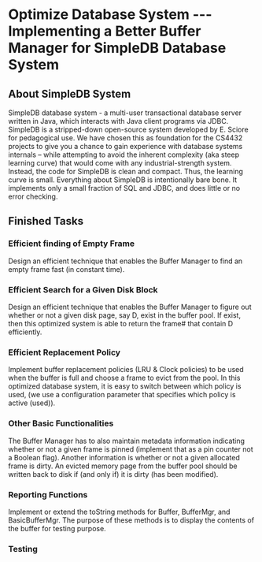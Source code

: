 # Optimize Database System --- Implementing a Better Buffer Manager for SimpleDB Database System

## About SimpleDB System
SimpleDB database system - a multi-user transactional database server written in Java, which interacts with Java client programs via JDBC. SimpleDB is
a stripped-down open-source system developed by E. Sciore for pedagogical use. We have
chosen this as foundation for the CS4432 projects to give you a chance to gain experience with
database systems internals – while attempting to avoid the inherent complexity (aka steep
learning curve) that would come with any industrial-strength system. Instead, the code for
SimpleDB is clean and compact. Thus, the learning curve is small. Everything about SimpleDB
is intentionally bare bone. It implements only a small fraction of SQL and JDBC, and does little
or no error checking.

## Finished Tasks
### Efficient finding of Empty Frame
Design an efficient technique that enables the Buffer Manager to find an empty frame fast (in constant time).  
### Efficient Search for a Given Disk Block
Design an efficient technique that enables the Buffer Manager to figure out whether or not a given disk page, say D, exist in the buffer pool. If exist, then this optimized system is able to return the frame# that contain D efficiently.  
### Efficient Replacement Policy 
Implement buffer replacement policies (LRU & Clock policies) to be used when the buffer is full and choose a frame to evict from the pool. In this optimized database system, it is easy to switch between which policy is used, (we use a configuration parameter that specifies which policy is active (used)).  
### Other Basic Functionalities
The Buffer Manager has to also maintain metadata information indicating whether or not a given frame is pinned (implement that as a pin counter not a Boolean flag). Another information is whether or not a given allocated frame is dirty. An evicted memory page from the buffer pool should be written back to disk if (and only if) it is dirty (has been modified). 
### Reporting Functions
Implement or extend the toString methods for Buffer, BufferMgr, and BasicBufferMgr. The purpose of these methods is to display the contents of the buffer for testing purpose.    
### Testing
